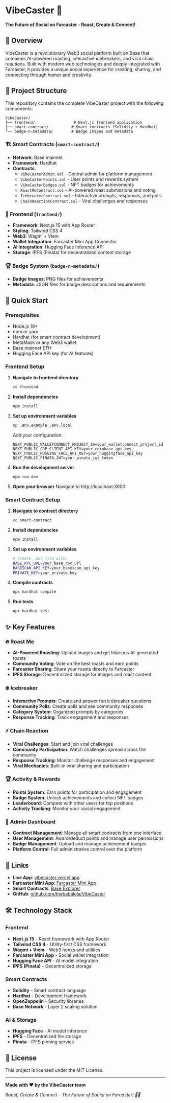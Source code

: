 # VibeCaster 🚀

**The Future of Social on Farcaster - Roast, Create & Connect!**

## 🎯 Overview

VibeCaster is a revolutionary Web3 social platform built on Base that combines AI-powered roasting, interactive icebreakers, and viral chain reactions. Built with modern web technologies and deeply integrated with Farcaster, it provides a unique social experience for creating, sharing, and connecting through humor and creativity.

## 📁 Project Structure

This repository contains the complete VibeCaster project with the following components:

```
VibeCaster/
├── frontend/                 # Next.js frontend application
├── smart-contract/          # Smart contracts (Solidity + Hardhat)
└── badge-n-metadata/        # Badge images and metadata
```

### 🏗️ Smart Contracts (`smart-contract/`)

- **Network**: Base mainnet
- **Framework**: Hardhat
- **Contracts**:
  - `VibeCasterAdmin.sol` - Central admin for platform management
  - `VibeCasterPoints.sol` - User points and rewards system
  - `VibeCasterBadges.sol` - NFT badges for achievements
  - `RoastMeContract.sol` - AI-powered roast submissions and voting
  - `IcebreakerContract.sol` - Interactive prompts, responses, and polls
  - `ChainReactionContract.sol` - Viral challenges and responses

### 🎨 Frontend (`frontend/`)

- **Framework**: Next.js 15 with App Router
- **Styling**: Tailwind CSS 4
- **Web3**: Wagmi + Viem
- **Wallet Integration**: Farcaster Mini App Connector
- **AI Integration**: Hugging Face Inference API
- **Storage**: IPFS (Pinata) for decentralized content storage

### 🏆 Badge System (`badge-n-metadata/`)

- **Badge Images**: PNG files for achievements
- **Metadata**: JSON files for badge descriptions and requirements

## 🚀 Quick Start

### Prerequisites

- Node.js 18+
- npm or yarn
- Hardhat (for smart contract development)
- MetaMask or any Web3 wallet
- Base mainnet ETH
- Hugging Face API key (for AI features)

### Frontend Setup

1. **Navigate to frontend directory**
   ```bash
   cd frontend
   ```

2. **Install dependencies**
   ```bash
   npm install
   ```

3. **Set up environment variables**
   ```bash
   cp .env.example .env.local
   ```
   
   Add your configuration:
   ```env
   NEXT_PUBLIC_WALLETCONNECT_PROJECT_ID=your_walletconnect_project_id
   NEXT_PUBLIC_CDP_CLIENT_API_KEY=your_coinbase_api_key
   NEXT_PUBLIC_HUGGING_FACE_API_KEY=your_huggingface_api_key
   NEXT_PUBLIC_PINATA_JWT=your_pinata_jwt_token
   ```

4. **Run the development server**
   ```bash
   npm run dev
   ```

5. **Open your browser**
   Navigate to http://localhost:3000

### Smart Contract Setup

1. **Navigate to contract directory**
   ```bash
   cd smart-contract
   ```

2. **Install dependencies**
   ```bash
   npm install
   ```

3. **Set up environment variables**
   ```bash
   # Create .env file with:
   BASE_RPC_URL=your_base_rpc_url
   BASESCAN_API_KEY=your_basescan_api_key
   PRIVATE_KEY=your_private_key
   ```

4. **Compile contracts**
   ```bash
   npx hardhat compile
   ```

5. **Run tests**
   ```bash
   npx hardhat test
   ```

## ✨ Key Features

### 🔥 **Roast Me**
- **AI-Powered Roasting**: Upload images and get hilarious AI-generated roasts
- **Community Voting**: Vote on the best roasts and earn points
- **Farcaster Sharing**: Share your roasts directly to Farcaster
- **IPFS Storage**: Decentralized storage for images and roast content

### ❄️ **Icebreaker**
- **Interactive Prompts**: Create and answer fun icebreaker questions
- **Community Polls**: Create polls and see community responses
- **Category System**: Organized prompts by categories
- **Response Tracking**: Track engagement and responses

### ⚡ **Chain Reaction**
- **Viral Challenges**: Start and join viral challenges
- **Community Participation**: Watch challenges spread across the community
- **Response Tracking**: Monitor challenge responses and engagement
- **Viral Mechanics**: Built-in viral sharing and participation

### 🏆 **Activity & Rewards**
- **Points System**: Earn points for participation and engagement
- **Badge System**: Unlock achievements and collect NFT badges
- **Leaderboard**: Compete with other users for top positions
- **Activity Tracking**: Monitor your social engagement

### 👑 **Admin Dashboard**
- **Contract Management**: Manage all smart contracts from one interface
- **User Management**: Award/deduct points and manage user permissions
- **Badge Management**: Upload and manage achievement badges
- **Platform Control**: Full administrative control over the platform

## 🔗 Links

- **Live App**: [vibecaster.vercel.app](https://vibecaster.vercel.app)
- **Farcaster Mini App**: [Farcaster Mini App](https://farcaster.xyz/miniapps/vibecaster)
- **Smart Contracts**: [Base Explorer](https://basescan.org/address/vibecaster)
- **GitHub**: [github.com/thebabalola/VibeCaster](https://github.com/thebabalola/VibeCaster)

## 🛠️ Technology Stack

### Frontend
- **Next.js 15** - React framework with App Router
- **Tailwind CSS 4** - Utility-first CSS framework
- **Wagmi + Viem** - Web3 hooks and utilities
- **Farcaster Mini App** - Social wallet integration
- **Hugging Face API** - AI model integration
- **IPFS (Pinata)** - Decentralized storage

### Smart Contracts
- **Solidity** - Smart contract language
- **Hardhat** - Development framework
- **OpenZeppelin** - Security libraries
- **Base Network** - Layer 2 scaling solution

### AI & Storage
- **Hugging Face** - AI model inference
- **IPFS** - Decentralized file storage
- **Pinata** - IPFS pinning service

## 📄 License

This project is licensed under the MIT License.

---

**Made with ❤️ by the VibeCaster team**

_Roast, Create & Connect - The Future of Social on Farcaster! 🚀✨_
